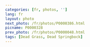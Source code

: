 ```yaml
---
categories: [fr, photos, '']
lang: fr
layout: photo
next_photo: /fr/photos/P0000386.html
picname: P0000328
prev_photo: /fr/photos/P0000048.html
tags: [Dead Grass, Dead Springbock]
---
```

